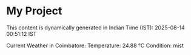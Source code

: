 # My Project

This content is dynamically generated in Indian Time (IST): 2025-08-14 00:51:12 IST


Current Weather in Coimbatore:
Temperature: 24.88 °C
Condition: mist
